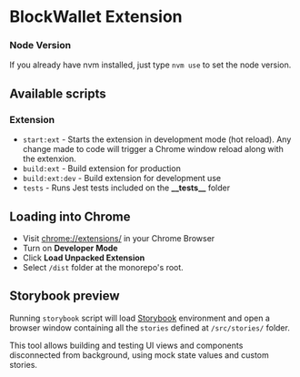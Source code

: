 # BlockWallet Extension

### Node Version

If you already have nvm installed, just type `nvm use` to set the node version.

## Available scripts

### Extension

- `start:ext` - Starts the extension in development mode (hot reload). Any change made to code will trigger a Chrome window reload along with the extenxion.
- `build:ext` - Build extension for production
- `build:ext:dev` - Build extension for development use
- `tests` - Runs Jest tests included on the **\_\_tests\_\_** folder

## Loading into Chrome

- Visit [chrome://extensions/](chrome://extensions/) in your Chrome Browser
- Turn on **Developer Mode**
- Click **Load Unpacked Extension**
- Select `/dist` folder at the monorepo's root.

## Storybook preview

Running `storybook` script will load [Storybook](https://storybook.js.org/docs/react/get-started/introduction) environment and open a browser window containing all the `stories` defined at `/src/stories/` folder.

This tool allows building and testing UI views and components disconnected from background, using mock state values and custom stories.


